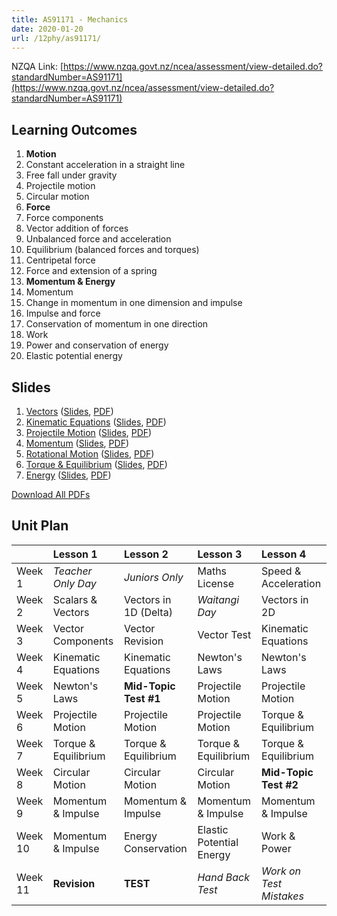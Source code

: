 ```yaml
---
title: AS91171 - Mechanics
date: 2020-01-20
url: /12phy/as91171/
---
```


NZQA Link: [https://www.nzqa.govt.nz/ncea/assessment/view-detailed.do?standardNumber=AS91171](https://www.nzqa.govt.nz/ncea/assessment/view-detailed.do?standardNumber=AS91171)

## Learning Outcomes

1. __Motion__
  1. Constant acceleration in a straight line
  2. Free fall under gravity
  3. Projectile motion
  4. Circular motion
2. __Force__
  1. Force components
  2. Vector addition of forces
  3. Unbalanced force and acceleration
  4. Equilibrium (balanced forces and torques)
  5. Centripetal force
  6. Force and extension of a spring
3. __Momentum & Energy__
  1. Momentum
  2. Change in momentum in one dimension and impulse
  3. Impulse and force
  4. Conservation of momentum in one direction
  5. Work
  6. Power and conservation of energy
  7. Elastic potential energy

## Slides

1. [Vectors](scalars-vs-vectors/) ([Slides](slides/scalars-vs-vectors/), [PDF](pdfs/scalars-vs-vectors.pdf))
1. [Kinematic Equations](kinematic-equations/) ([Slides](slides/kinematic-equations/), [PDF](pdfs/kinematic-equations.pdf)) 
1. [Projectile Motion](projectile-motion/) ([Slides](slides/projectile-motion/), [PDF](pdfs/projectile-motion.pdf))
2. [Momentum](momentum/) ([Slides](slides/momentum/), [PDF](pdfs/momentum.pdf))
3. [Rotational Motion](rotational-motion/) ([Slides](slides/rotational-motion/), [PDF](pdfs/rotational-motion.pdf))
4. [Torque & Equilibrium](torque-equilibrium/) ([Slides](slides/torque-equilibrium/), [PDF](pdfs/torque-equilibrium.pdf))
5. [Energy](energy/) ([Slides](slides/energy/), [PDF](pdfs/energy.pdf))

[Download All PDFs](as91171.zip)

## Unit Plan

|          | Lesson 1              | Lesson 2               | Lesson 3                  | Lesson 4                 |
|:---------|:----------------------|:-----------------------|:--------------------------|:-------------------------|
| Week 1   | _Teacher Only Day_    | _Juniors Only_         | Maths License             | Speed & Acceleration     |
| Week 2   | Scalars & Vectors     | Vectors in 1D (Delta)  | _Waitangi Day_            | Vectors in 2D            |
| Week 3   | Vector Components     | Vector Revision        | Vector Test               | Kinematic Equations      |
| Week 4   | Kinematic Equations   | Kinematic Equations    | Newton's Laws             | Newton's Laws            |
| Week 5   | Newton's Laws         | __Mid-Topic Test #1__  | Projectile Motion         | Projectile Motion        |
| Week 6   | Projectile Motion     | Projectile Motion      | Projectile Motion         | Torque & Equilibrium     |
| Week 7   | Torque & Equilibrium  | Torque & Equilibrium   | Torque & Equilibrium      | Torque & Equilibrium     |
| Week 8   | Circular Motion       | Circular Motion        | Circular Motion           | __Mid-Topic Test #2__    |
| Week 9   | Momentum & Impulse    | Momentum & Impulse     | Momentum & Impulse        | Momentum & Impulse       |
| Week 10  | Momentum & Impulse    | Energy Conservation    | Elastic Potential Energy  | Work & Power             |
| Week 11  | __Revision__          | __TEST__               | _Hand Back Test_          | _Work on Test Mistakes_  |